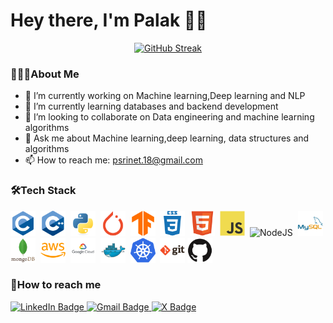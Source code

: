 <h1>
  Hey there, I'm Palak 👋🏻
</h1>


<div align="center">
<a href="https://git.io/streak-stats"><img src="https://streak-stats.demolab.com?user=singhpalak18&theme=ocean-gradient" alt="GitHub Streak"/></a>
</div>

### 👩🏻‍💻About Me
- 🔭 I’m currently working on Machine learning,Deep learning and NLP
- 🌱 I’m currently learning databases and backend development 
- 👯 I’m looking to collaborate on Data engineering and machine learning algorithms 
- 💬 Ask me about Machine learning,deep learning, data structures and algorithms
- 📫 How to reach me: psrinet.18@gmail.com


### 🛠️Tech Stack 
<div>
  <img src="https://github.com/devicons/devicon/blob/master/icons/c/c-original.svg" title="C" alt="C" width="40" height="40"/>&nbsp;
  <img src="https://github.com/devicons/devicon/blob/master/icons/cplusplus/cplusplus-original.svg" title="Cpp" alt="Cpp" width="40" height="40"/>&nbsp;
  <img src="https://github.com/devicons/devicon/blob/master/icons/python/python-original.svg" title="python" alt="python" width="40" height="40"/>&nbsp;
  <img src="https://github.com/devicons/devicon/blob/master/icons/pytorch/pytorch-original.svg" title="pytorch" alt="pytorch" width="40" height="40"/>&nbsp;
  <img src="https://github.com/devicons/devicon/blob/master/icons/tensorflow/tensorflow-original.svg" title="tensorflow" alt="tensorflow" width="40" height="40"/>&nbsp;
  <img src="https://github.com/devicons/devicon/blob/master/icons/css3/css3-plain-wordmark.svg"  title="CSS3" alt="CSS" width="40" height="40"/>&nbsp;
  <img src="https://github.com/devicons/devicon/blob/master/icons/html5/html5-original.svg" title="HTML5" alt="HTML" width="40" height="40"/>&nbsp;
  <img src="https://github.com/devicons/devicon/blob/master/icons/javascript/javascript-original.svg" title="JavaScript" alt="JavaScript" width="40" height="40"/>&nbsp;
  <img src="https://github.com/devicons/devicon/blob/master/icons/![github-header-image](https://github.com/singhpalak18/singhpalak18/assets/90079523/f377da74-94cc-40a3-89e7-640023bce58f)
nodejs/nodejs-original-wordmark.svg" title="NodeJS" alt="NodeJS" width="40" height="40"/>&nbsp;
  <img src="https://github.com/devicons/devicon/blob/master/icons/mysql/mysql-original-wordmark.svg" title="MySQL"  alt="MySQL" width="40" height="40"/>&nbsp;
  <img src="https://github.com/devicons/devicon/blob/master/icons/mongodb/mongodb-original-wordmark.svg"  title="MongoDB" alt="MongoDB" width="40" height="40"/>&nbsp;
  <img src="https://github.com/devicons/devicon/blob/master/icons/amazonwebservices/amazonwebservices-plain-wordmark.svg" title="AWS" alt="AWS" width="40" height="40"/>&nbsp;
  <img src="https://github.com/devicons/devicon/blob/master/icons/googlecloud/googlecloud-original-wordmark.svg" title="gcp" alt="gcp" width="40" height="40"/>&nbsp;
  <img src="https://github.com/devicons/devicon/blob/master/icons/docker/docker-original.svg" title="docker" alt="docker" width="40" height="40"/>&nbsp;
  <img src="https://github.com/devicons/devicon/blob/master/icons/kubernetes/kubernetes-plain.svg" title="kubernetes" alt="kubernetes" width="40" height="40"/>&nbsp;
  <img src="https://github.com/devicons/devicon/blob/master/icons/git/git-original-wordmark.svg" title="Git" **alt="Git" width="40" height="40"/>
  <img src="https://github.com/devicons/devicon/blob/master/icons/github/github-original.svg" title="Github" alt="Github" width="40" height="40"/>&nbsp;
</div>

### 🤝How to reach me 
<div id="badges">
  <a href="https://www.linkedin.com/in/palak-singh-4b9294220/">
    <img src="https://img.shields.io/badge/LinkedIn-blue?style=for-the-badge&logo=linkedin&logoColor=white" alt="LinkedIn Badge"/>
  </a>
  <a href="psrinet.18@gmail.com">
    <img src="https://img.shields.io/badge/Gmail-red?style=for-the-badge&logo=gmail&logoColor=white" alt="Gmail Badge"/>
  <a href="https://twitter.com/Palak_Singh18">
    <img src="https://img.shields.io/badge/X-black?style=for-the-badge&logo=twitter&logoColor=white" alt="X Badge"/>
  </a>
</div>


<!--
**singhpalak18/singhpalak18** is a ✨ _special_ ✨ repository because its `README.md` (this file) appears on your GitHub profile.
-->
>
